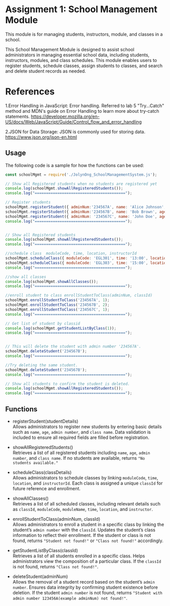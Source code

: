 # Assignment 1: School Management Module

This module is for managing students, instructors, module, and classes in a school.

This School Management Module is designed to assist school administrators in managing essential school data, including students, instructors, modules, and class schedules. This module enables users to register students, schedule classes, assign students to classes, and search and delete student records as needed.

# References
1.Error Handling in JavaScript: Error handling. Referred to lab 5 "Try...Catch" method and MDN's guide on Error Handling to learn more about try-catch statements.
https://developer.mozilla.org/en-US/docs/Web/JavaScript/Guide/Control_flow_and_error_handling

2.JSON for Data Storage: JSON is commonly used for storing data. 
https://www.json.org/json-en.html

## Usage

The following code is a sample for how the functions can be used:
```javascript
const schoolMgmt = require('./JolynOng_SchoolManagementSystem.js');

// Show all Registered students when no students are registered yet
console.log(schoolMgmt.showAllRegisteredStudents());
console.log("========================================");

// Register students
schoolMgmt.registerStudent({ adminNum:'234567A', name: 'Alice Johnson', age: 21, className: '' });
schoolMgmt.registerStudent({ adminNum:'234567B', name: 'Bob Brown', age: 22, className: '' });
schoolMgmt.registerStudent({ adminNum: '234567C', name: 'John Doe', age: 20, className: 'Web API Development' });
console.log("========================================");


// Show all Registered students
console.log(schoolMgmt.showAllRegisteredStudents());
console.log("========================================");

//schedule class  moduleCode, time, location, instructorId
schoolMgmt.scheduleClass({ moduleCode: 'EGL301', time: '13:00', location: 'S.532', instructorId:2});
schoolMgmt.scheduleClass({ moduleCode: 'EGL303', time: '15:00', location: 'S.532', instructorId:3});
console.log("========================================");

//show all classes
console.log(schoolMgmt.showAllClasses());
console.log("========================================");

//enroll student to class enrollStudentToClass(adminNum, classId)
schoolMgmt.enrollStudentToClass('234567A', 1);
schoolMgmt.enrollStudentToClass('234567B', 2);
schoolMgmt.enrollStudentToClass('234567C', 1);
console.log("========================================");

// Get list of student by classid
console.log(schoolMgmt.getStudentListByClass(1));
console.log("========================================");


// This will delete the student with admin number '234567A'.
schoolMgmt.deleteStudent('234567B');  
console.log("========================================");

//Try deleting the same student.
schoolMgmt.deleteStudent('234567B');  
console.log("========================================");

// Show all students to confirm the student is deleted.
console.log(schoolMgmt.showAllRegisteredStudents());
console.log("========================================");
```

## Functions

- registerStudent(studentDetails)  
  Allows administrators to register new students by entering basic details such as `name`, `age`, `admin number`, and `class name`. Data validation is included to ensure all required fields are filled before registration.

- showAllRegisteredStudents()  
  Retrieves a list of all registered students including `name`, `age`, `admin number`, and `class name`. If no students are available, returns `"No students available."`

- scheduleClass(classDetails)  
  Allows administrators to schedule classes by linking `moduleCode`, `time`, `location`, and `instructorId`. Each class is assigned a unique `classId` for future reference and enrollment.

- showAllClasses()  
  Retrieves a list of all scheduled classes, including relevant details such as `classId`, `moduleCode`, `moduleName`, `time`, `location`, and `instructor`.

- enrollStudentToClass(adminNum, classId)  
  Allows administrators to enroll a student in a specific class by linking the student’s `admin number` with the `classId`. Updates the student’s class information to reflect their enrollment. If the student or class is not found, returns `"Student not found!"` or `"Class not found!"` accordingly.

- getStudentListByClass(classId)  
  Retrieves a list of all students enrolled in a specific class. Helps administrators view the composition of a particular class. If the `classId` is not found, returns `"Class not found!"`.

- deleteStudent(adminNum)  
  Allows the removal of a student record based on the student’s `admin number`. Ensures data integrity by confirming student existence before deletion. If the student `admin number` is not found, returns `"Student with admin number 123456A(example adminNum) not found!"`.
